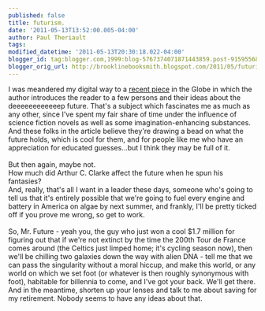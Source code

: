 ```yaml
---
published: false
title: futurism.
date: '2011-05-13T13:52:00.005-04:00'
author: Paul Theriault
tags: 
modified_datetime: '2011-05-13T20:30:18.022-04:00'
blogger_id: tag:blogger.com,1999:blog-5767374071871443859.post-9159556834172315920
blogger_orig_url: http://brooklinebooksmith.blogspot.com/2011/05/futurism.html
---
```


I was meandered my digital way to a <a href="http://www.boston.com/bostonglobe/ideas/articles/2011/05/01/what_will_happen_to_us/?page=full">recent piece</a> in the Globe in which the author introduces the reader to a few persons and their ideas about the deeeeeeeeeeeep future. That's a subject which fascinates me as much as any other, since I've spent my fair share of time under the influence of science fiction novels as well as some imagination-enhancing substances. And these folks in the article believe they're drawing a bead on what the future holds, which is cool for them, and for people like me who have an appreciation for educated guesses...but I think they may be full of it.<br /><br />But then again, maybe not.<br />How much did Arthur C. Clarke affect the future when he spun his fantasies?<br />And, really, that's all I want in a leader these days, someone who's going to tell us that it's entirely possible that we're going to fuel every engine and battery in America on algae by next summer, and frankly, I'll be pretty ticked off if you prove me wrong, so get to work.<br /><br />So, Mr. Future - yeah you, the guy who just won a cool $1.7 million for figuring out that if we're not extinct by the time the 200th Tour de France comes around (the Celtics just limped home; it's cycling season now), then we'll be chilling two galaxies down the way with alien DNA - tell me that we can pass the singularity without a moral hiccup, and make this world, or any world on which we set foot (or whatever is then roughly synonymous with foot), habitable for billennia to come, and I've got your back.  We'll get there.<br />And in the meantime, shorten up your lenses and talk to me about saving for my retirement. Nobody seems to have any ideas about that.